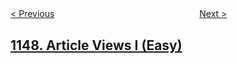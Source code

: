 <!--|This file generated by command(leetcode description); DO NOT EDIT.    |-->
<!--+----------------------------------------------------------------------+-->
<!--|@author    openset <openset.wang@gmail.com>                           |-->
<!--|@link      https://github.com/openset                                 |-->
<!--|@home      https://github.com/tonymontaro/leetcode-hints                        |-->
<!--+----------------------------------------------------------------------+-->

[< Previous](https://github.com/tonymontaro/leetcode-hints/tree/master/problems/longest-chunked-palindrome-decomposition "Longest Chunked Palindrome Decomposition")
　　　　　　　　　　　　　　　　
[Next >](https://github.com/tonymontaro/leetcode-hints/tree/master/problems/article-views-ii "Article Views II")

## [1148. Article Views I (Easy)](https://leetcode.com/problems/article-views-i "")


